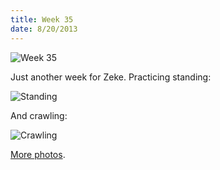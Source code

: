 ```yaml
---
title: Week 35
date: 8/20/2013
---
```


![Week 35](https://lh3.googleusercontent.com/-p5ZmSrfcn38/UhRKVq2nfsI/AAAAAAAAOJM/AQ6J9wgxkLA/w1430-h1432-no/Zeek+Week+35+Graphic.jpg)

Just another week for Zeke. Practicing standing:

![Standing](https://lh6.googleusercontent.com/-U3R7SBgB4J4/UhRKWdHfd7I/AAAAAAAAOJU/nBYYbtk8ZRk/w2154-h1432-no/DSC_2666.JPG)

And crawling:

![Crawling](https://lh5.googleusercontent.com/-fs2vVu2hoDY/UhRKsDmbNqI/AAAAAAAAOKU/F7DfG21sbC0/w2154-h1432-no/DSC_2684.JPG)

[More photos](https://plus.google.com/photos/109995794392976695103/albums/5914433937552487953).
